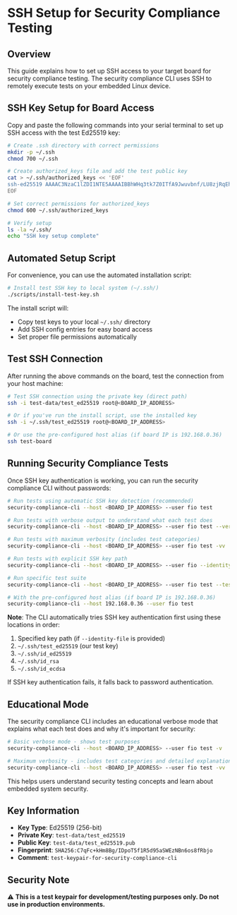 # SSH Setup for Security Compliance Testing

## Overview

This guide explains how to set up SSH access to your target board for security compliance testing. The security compliance CLI uses SSH to remotely execute tests on your embedded Linux device.

## SSH Key Setup for Board Access

Copy and paste the following commands into your serial terminal to set up SSH access with the test Ed25519 key:

```bash
# Create .ssh directory with correct permissions
mkdir -p ~/.ssh
chmod 700 ~/.ssh

# Create authorized_keys file and add the test public key
cat > ~/.ssh/authorized_keys << 'EOF'
ssh-ed25519 AAAAC3NzaC1lZDI1NTE5AAAAIBBhWHq3tk7Z0ITfA9Jwuvbnf/LU8zjRqEh4Ugw9Oqo+ test-keypair-for-security-compliance-cli
EOF

# Set correct permissions for authorized_keys
chmod 600 ~/.ssh/authorized_keys

# Verify setup
ls -la ~/.ssh/
echo "SSH key setup complete"
```

## Automated Setup Script

For convenience, you can use the automated installation script:

```bash
# Install test SSH key to local system (~/.ssh/)
./scripts/install-test-key.sh
```

The install script will:
- Copy test keys to your local `~/.ssh/` directory
- Add SSH config entries for easy board access
- Set proper file permissions automatically

## Test SSH Connection

After running the above commands on the board, test the connection from your host machine:

```bash
# Test SSH connection using the private key (direct path)
ssh -i test-data/test_ed25519 root@<BOARD_IP_ADDRESS>

# Or if you've run the install script, use the installed key
ssh -i ~/.ssh/test_ed25519 root@<BOARD_IP_ADDRESS>

# Or use the pre-configured host alias (if board IP is 192.168.0.36)
ssh test-board
```

## Running Security Compliance Tests

Once SSH key authentication is working, you can run the security compliance CLI without passwords:

```bash
# Run tests using automatic SSH key detection (recommended)
security-compliance-cli --host <BOARD_IP_ADDRESS> --user fio test

# Run tests with verbose output to understand what each test does
security-compliance-cli --host <BOARD_IP_ADDRESS> --user fio test --verbose

# Run tests with maximum verbosity (includes test categories)
security-compliance-cli --host <BOARD_IP_ADDRESS> --user fio test -vv

# Run tests with explicit SSH key path
security-compliance-cli --host <BOARD_IP_ADDRESS> --user fio --identity-file ~/.ssh/test_ed25519 test

# Run specific test suite
security-compliance-cli --host <BOARD_IP_ADDRESS> --user fio test --test-suite boot

# With the pre-configured host alias (if board IP is 192.168.0.36)
security-compliance-cli --host 192.168.0.36 --user fio test
```

**Note**: The CLI automatically tries SSH key authentication first using these locations in order:
1. Specified key path (if `--identity-file` is provided)
2. `~/.ssh/test_ed25519` (our test key)
3. `~/.ssh/id_ed25519`
4. `~/.ssh/id_rsa`
5. `~/.ssh/id_ecdsa`

If SSH key authentication fails, it falls back to password authentication.

## Educational Mode

The security compliance CLI includes an educational verbose mode that explains what each test does and why it's important for security:

```bash
# Basic verbose mode - shows test purposes
security-compliance-cli --host <BOARD_IP_ADDRESS> --user fio test -v

# Maximum verbosity - includes test categories and detailed explanations
security-compliance-cli --host <BOARD_IP_ADDRESS> --user fio test -vv
```

This helps users understand security testing concepts and learn about embedded system security.

## Key Information

- **Key Type**: Ed25519 (256-bit)
- **Private Key**: `test-data/test_ed25519`
- **Public Key**: `test-data/test_ed25519.pub`
- **Fingerprint**: `SHA256:C7qFc+kHm8Bg/IDpoT5f1R5d95aSWEzNBn6os8fRbjo`
- **Comment**: `test-keypair-for-security-compliance-cli`

## Security Note

⚠️ **This is a test keypair for development/testing purposes only. Do not use in production environments.**
